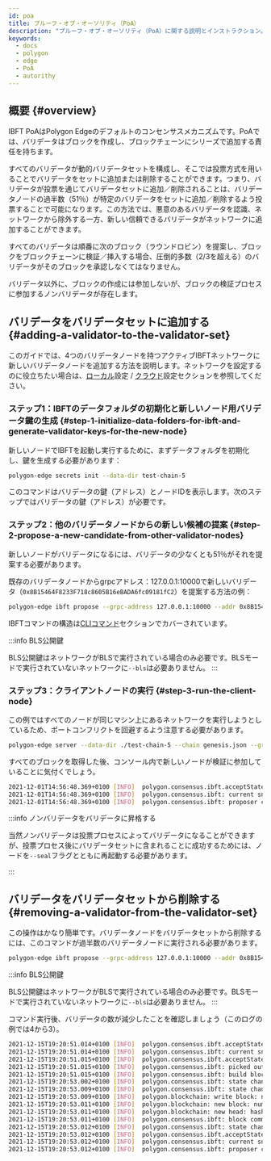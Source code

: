 ```yaml
---
id: poa
title: プルーフ・オブ・オーソリティ（PoA）
description: "プルーフ・オブ・オーソリティ（PoA）に関する説明とインストラクション。"
keywords:
  - docs
  - polygon
  - edge
  - PoA
  - autorithy
---
```


## 概要 {#overview}

IBFT PoAはPolygon Edgeのデフォルトのコンセンサスメカニズムです。PoAでは、バリデータはブロックを作成し、ブロックチェーンにシリーズで追加する責任を持ちます。

すべてのバリデータが動的バリデータセットを構成し、そこでは投票方式を用いることでバリデータをセットに追加または削除することができます。つまり、バリデータが投票を通じてバリデータセットに追加／削除されることは、バリデータノードの過半数（51％）が特定のバリデータをセットに追加／削除するよう投票することで可能になります。この方法では、悪意のあるバリデータを認識、ネットワークから除外する一方、新しい信頼できるバリデータがネットワークに追加することができます。

すべてのバリデータは順番に次のブロック（ラウンドロビン）を提案し、ブロックをブロックチェーンに検証／挿入する場合、圧倒的多数（2/3を超える）のバリデータがそのブロックを承認しなくてはなりません。

バリデータ以外に、ブロックの作成には参加しないが、ブロックの検証プロセスに参加するノンバリデータが存在します。

## バリデータをバリデータセットに追加する {#adding-a-validator-to-the-validator-set}

このガイドでは、4つのバリデータノードを持つアクティブIBFTネットワークに新しいバリデータノードを追加する方法を説明します。ネットワークを設定するのに役立ちたい場合は、[ローカル](/edge/get-started/set-up-ibft-locally.md)設定 / [クラウド](/edge/get-started/set-up-ibft-on-the-cloud.md)設定セクションを参照してください。

### ステップ1：IBFTのデータフォルダの初期化と新しいノード用バリデータ鍵の生成 {#step-1-initialize-data-folders-for-ibft-and-generate-validator-keys-for-the-new-node}

新しいノードでIBFTを起動し実行するために、まずデータフォルダを初期化し、鍵を生成する必要があります：

````bash
polygon-edge secrets init --data-dir test-chain-5
````

このコマンドはバリデータの鍵（アドレス）とノードIDを表示します。次のステップではバリデータの鍵（アドレス）が必要です。

### ステップ2：他のバリデータノードからの新しい候補の提案 {#step-2-propose-a-new-candidate-from-other-validator-nodes}

新しいノードがバリデータになるには、バリデータの少なくとも51％がそれを提案する必要があります。

既存のバリデータノードからgrpcアドレス：127.0.0.1:10000で新しいバリデータ（`0x8B15464F8233F718c8605B16eBADA6fc09181fC2`）を提案する方法の例：

````bash
polygon-edge ibft propose --grpc-address 127.0.0.1:10000 --addr 0x8B15464F8233F718c8605B16eBADA6fc09181fC2 --bls 0x9952735ca14734955e114a62e4c26a90bce42b4627a393418372968fa36e73a0ef8db68bba11ea967ff883e429b3bfdf --vote auth
````

IBFTコマンドの構造は[CLIコマンド](/docs/edge/get-started/cli-commands)セクションでカバーされています。

:::info BLS公開鍵

BLS公開鍵はネットワークがBLSで実行されている場合のみ必要です。BLSモードで実行されていないネットワークに`--bls`は必要ありません。
:::

### ステップ3：クライアントノードの実行 {#step-3-run-the-client-node}

この例ではすべてのノードが同じマシン上にあるネットワークを実行しようとしているため、ポートコンフリクトを回避するよう注意する必要があります。

````bash
polygon-edge server --data-dir ./test-chain-5 --chain genesis.json --grpc-address :50000 --libp2p :50001 --jsonrpc :50002 --seal
````

すべてのブロックを取得した後、コンソール内で新しいノードが検証に参加していることに気付くでしょう。

````bash
2021-12-01T14:56:48.369+0100 [INFO]  polygon.consensus.ibft.acceptState: Accept state: sequence=4004
2021-12-01T14:56:48.369+0100 [INFO]  polygon.consensus.ibft: current snapshot: validators=5 votes=0
2021-12-01T14:56:48.369+0100 [INFO]  polygon.consensus.ibft: proposer calculated: proposer=0x8B15464F8233F718c8605B16eBADA6fc09181fC2 block=4004
````

:::info ノンバリデータをバリデータに昇格する

当然ノンバリデータは投票プロセスによってバリデータになることができますが、投票プロセス後にバリデータセットに含まれることに成功するためには、ノードを`--seal`フラグとともに再起動する必要があります。

:::

## バリデータをバリデータセットから削除する {#removing-a-validator-from-the-validator-set}

この操作はかなり簡単です。バリデータノードをバリデータセットから削除するには、このコマンドが過半数のバリデータノードに実行される必要があります。

````bash
polygon-edge ibft propose --grpc-address 127.0.0.1:10000 --addr 0x8B15464F8233F718c8605B16eBADA6fc09181fC2 --bls 0x9952735ca14734955e114a62e4c26a90bce42b4627a393418372968fa36e73a0ef8db68bba11ea967ff883e429b3bfdf --vote drop
````

:::info BLS公開鍵

BLS公開鍵はネットワークがBLSで実行されている場合のみ必要です。BLSモードで実行されていないネットワークに`--bls`は必要ありません。
:::

コマンド実行後、バリデータの数が減少したことを確認しましょう（このログの例では4から3）。

````bash
2021-12-15T19:20:51.014+0100 [INFO]  polygon.consensus.ibft.acceptState: Accept state: sequence=2399 round=1
2021-12-15T19:20:51.014+0100 [INFO]  polygon.consensus.ibft: current snapshot: validators=4 votes=2
2021-12-15T19:20:51.015+0100 [INFO]  polygon.consensus.ibft.acceptState: we are the proposer: block=2399
2021-12-15T19:20:51.015+0100 [INFO]  polygon.consensus.ibft: picked out txns from pool: num=0 remaining=0
2021-12-15T19:20:51.015+0100 [INFO]  polygon.consensus.ibft: build block: number=2399 txns=0
2021-12-15T19:20:53.002+0100 [INFO]  polygon.consensus.ibft: state change: new=ValidateState
2021-12-15T19:20:53.009+0100 [INFO]  polygon.consensus.ibft: state change: new=CommitState
2021-12-15T19:20:53.009+0100 [INFO]  polygon.blockchain: write block: num=2399 parent=0x768b3bdf26cdc770525e0be549b1fddb3e389429e2d302cb52af1722f85f798c
2021-12-15T19:20:53.011+0100 [INFO]  polygon.blockchain: new block: number=2399 hash=0x6538286881d32dc7722dd9f64b71ec85693ee9576e8a2613987c4d0ab9d83590 txns=0 generation_time_in_sec=2
2021-12-15T19:20:53.011+0100 [INFO]  polygon.blockchain: new head: hash=0x6538286881d32dc7722dd9f64b71ec85693ee9576e8a2613987c4d0ab9d83590 number=2399
2021-12-15T19:20:53.011+0100 [INFO]  polygon.consensus.ibft: block committed: sequence=2399 hash=0x6538286881d32dc7722dd9f64b71ec85693ee9576e8a2613987c4d0ab9d83590 validators=4 rounds=1 committed=3
2021-12-15T19:20:53.012+0100 [INFO]  polygon.consensus.ibft: state change: new=AcceptState
2021-12-15T19:20:53.012+0100 [INFO]  polygon.consensus.ibft.acceptState: Accept state: sequence=2400 round=1
2021-12-15T19:20:53.012+0100 [INFO]  polygon.consensus.ibft: current snapshot: validators=3 votes=0
2021-12-15T19:20:53.012+0100 [INFO]  polygon.consensus.ibft: proposer calculated: proposer=0xea21efC826F4f3Cb5cFc0f986A4d69C095c2838b block=2400
````
